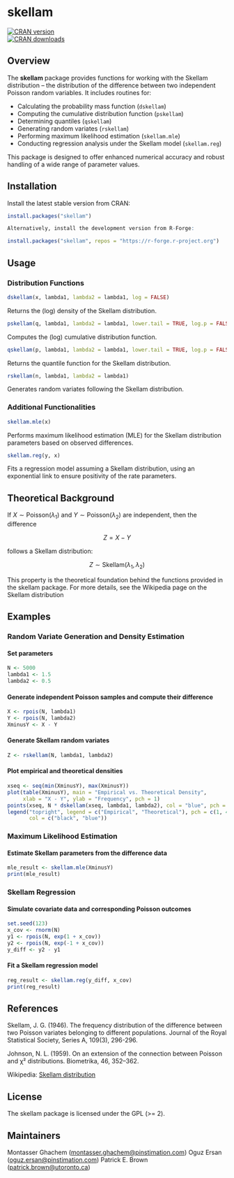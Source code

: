 # skellam

[![CRAN version](https://www.r-pkg.org/badges/version/skellam)](https://cran.r-project.org/package=skellam)  
[![CRAN downloads](https://cranlogs.r-pkg.org/badges/skellam)](https://cran.r-project.org/package=skellam)

## Overview

The **skellam** package provides functions for working with the Skellam distribution – the distribution of the difference between two independent Poisson random variables. It includes routines for:
- Calculating the probability mass function (`dskellam`)
- Computing the cumulative distribution function (`pskellam`)
- Determining quantiles (`qskellam`)
- Generating random variates (`rskellam`)
- Performing maximum likelihood estimation (`skellam.mle`)
- Conducting regression analysis under the Skellam model (`skellam.reg`)

This package is designed to offer enhanced numerical accuracy and robust handling of a wide range of parameter values.

## Installation

Install the latest stable version from CRAN:

```r
install.packages("skellam")

Alternatively, install the development version from R-Forge:

install.packages("skellam", repos = "https://r-forge.r-project.org")

```
## Usage
### Distribution Functions

```r
dskellam(x, lambda1, lambda2 = lambda1, log = FALSE)
```
Returns the (log) density of the Skellam distribution.

```r
pskellam(q, lambda1, lambda2 = lambda1, lower.tail = TRUE, log.p = FALSE)
```
Computes the (log) cumulative distribution function.

```r
qskellam(p, lambda1, lambda2 = lambda1, lower.tail = TRUE, log.p = FALSE)
```
Returns the quantile function for the Skellam distribution.

```r
rskellam(n, lambda1, lambda2 = lambda1)
```
Generates random variates following the Skellam distribution.

### Additional Functionalities

```r
skellam.mle(x)
```
Performs maximum likelihood estimation (MLE) for the Skellam distribution parameters based on observed differences.

```r
skellam.reg(y, x)
```
Fits a regression model assuming a Skellam distribution, using an exponential link to ensure positivity of the rate parameters.

## Theoretical Background

If $X \sim \text{Poisson}(\lambda_1)$ and $Y \sim \text{Poisson}(\lambda_2)$ are independent, then the difference

$$
Z = X - Y
$$

follows a Skellam distribution:

$$
Z \sim \text{Skellam}(\lambda_1, \lambda_2)
$$

This property is the theoretical foundation behind the functions provided in the skellam package. For more details, see the Wikipedia page on the Skellam distribution ​

## Examples

### Random Variate Generation and Density Estimation

#### Set parameters

```r
N <- 5000
lambda1 <- 1.5
lambda2 <- 0.5

```
#### Generate independent Poisson samples and compute their difference

```r
X <- rpois(N, lambda1)
Y <- rpois(N, lambda2)
XminusY <- X - Y
```
#### Generate Skellam random variates

```r
Z <- rskellam(N, lambda1, lambda2)
```

#### Plot empirical and theoretical densities

```r
xseq <- seq(min(XminusY), max(XminusY))
plot(table(XminusY), main = "Empirical vs. Theoretical Density", 
     xlab = "X - Y", ylab = "Frequency", pch = 1)
points(xseq, N * dskellam(xseq, lambda1, lambda2), col = "blue", pch = 4)
legend("topright", legend = c("Empirical", "Theoretical"), pch = c(1, 4), 
       col = c("black", "blue"))
```

### Maximum Likelihood Estimation

#### Estimate Skellam parameters from the difference data

```r
mle_result <- skellam.mle(XminusY)
print(mle_result)
```

### Skellam Regression

#### Simulate covariate data and corresponding Poisson outcomes

```r
set.seed(123)
x_cov <- rnorm(N)
y1 <- rpois(N, exp(1 + x_cov))
y2 <- rpois(N, exp(-1 + x_cov))
y_diff <- y2 - y1
```
#### Fit a Skellam regression model

```r
reg_result <- skellam.reg(y_diff, x_cov)
print(reg_result)
```
## References

Skellam, J. G. (1946). The frequency distribution of the difference between two Poisson variates belonging to different populations. Journal of the Royal Statistical Society, Series A, 109(3), 296-296.

Johnson, N. L. (1959). On an extension of the connection between Poisson and χ² distributions. Biometrika, 46, 352–362.

Wikipedia: [Skellam distribution](https://en.wikipedia.org/wiki/Skellam_distribution)

## License

The skellam package is licensed under the GPL (>= 2).

## Maintainers

Montasser Ghachem (montasser.ghachem@pinstimation.com)
Oguz Ersan (oguz.ersan@pinstimation.com)
Patrick E. Brown (patrick.brown@utoronto.ca)
